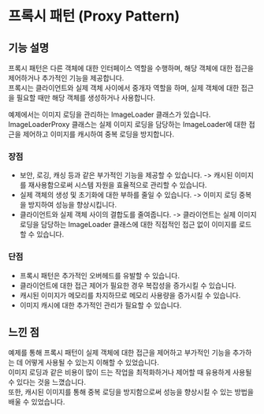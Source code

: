 # 프록시 패턴 (Proxy Pattern)

## 기능 설명
 프록시 패턴은 다른 객체에 대한 인터페이스 역할을 수행하며, 해당 객체에 대한 접근을 제어하거나 추가적인 기능을 제공합니다.    
프록시는 클라이언트와 실제 객체 사이에서 중개자 역할을 하며, 실제 객체에 대한 접근을 필요할 때만 해당 객체를 생성하거나 사용합니다.    
 
예제에서는 이미지 로딩을 관리하는 ImageLoader 클래스가 있습니다.    
ImageLoaderProxy 클래스는 실제 이미지 로딩을 담당하는 ImageLoader에 대한 접근을 제어하고 이미지를 캐시하여 중복 로딩을 방지합니다.

 ### 장점
* 보안, 로깅, 캐싱 등과 같은 부가적인 기능을 제공할 수 있습니다. -> 캐시된 이미지를 재사용함으로써 시스템 자원을 효율적으로 관리할 수 있습니다.   
* 실제 객체의 생성 및 초기화에 대한 부하를 줄일 수 있습니다. -> 이미지 로딩 중복을 방지하여 성능을 향상시킵니다.         
* 클라이언트와 실제 객체 사이의 결합도를 줄여줍니다. -> 클라이언트는 실제 이미지 로딩을 담당하는 ImageLoader 클래스에 대한 직접적인 접근 없이 이미지를 로드할 수 있습니다.    
  
 ### 단점
* 프록시 패턴은 추가적인 오버헤드를 유발할 수 있습니다.   
* 클라이언트에 대한 접근 제어가 필요한 경우 복잡성을 증가시킬 수 있습니다.      
* 캐시된 이미지가 메모리를 차지하므로 메모리 사용량을 증가시킬 수 있습니다.    
* 이미지 캐시에 대한 추가적인 관리가 필요할 수 있습니다.    

## 느낀 점
 예제를 통해 프록시 패턴이 실제 객체에 대한 접근을 제어하고 부가적인 기능을 추가하는 데 어떻게 사용될 수 있는지 이해할 수 있었습니다.    
이미지 로딩과 같은 비용이 많이 드는 작업을 최적화하거나 제어할 때 유용하게 사용될 수 있다는 것을 느꼈습니다.    
또한, 캐시된 이미지를 통해 중복 로딩을 방지함으로써 성능을 향상시킬 수 있는 방법을 배울 수 있었습니다.   
